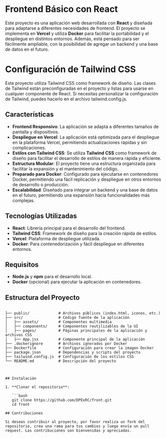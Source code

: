 # Frontend Básico con React

Este proyecto es una aplicación web desarrollada con **React** y diseñada para adaptarse a diferentes necesidades de frontend. El proyecto se implementa en **Vercel** y utiliza **Docker** para facilitar la portabilidad y el despliegue en distintos entornos. Además, está pensado para ser fácilmente ampliable, con la posibilidad de agregar un backend y una base de datos en el futuro.

# Configuración de Tailwind CSS

Este proyecto utiliza Tailwind CSS como framework de diseño. Las clases de Tailwind están preconfiguradas en el proyecto y listas para usarse en cualquier componente de React. Si necesitas personalizar la configuración de Tailwind, puedes hacerlo en el archivo tailwind.config.js.

## Características

- **Frontend Responsivo**: La aplicación se adapta a diferentes tamaños de pantalla y dispositivos.
- **Despliegue en Vercel**: La aplicación está optimizada para el despliegue en la plataforma Vercel, permitiendo actualizaciones rápidas y sin complicaciones.
- **Estilos con Tailwind CSS**: Se utiliza **Tailwind CSS** como framework de diseño para facilitar el desarrollo de estilos de manera rápida y eficiente.
- **Estructura Modular**: El proyecto tiene una estructura organizada para facilitar la expansión y el mantenimiento del código.
- **Preparado para Docker**: Configurado para ejecutarse en contenedores Docker, permitiendo una fácil replicación y despliegue en otros entornos de desarrollo o producción.
- **Escalabilidad**: Diseñado para integrar un backend y una base de datos en el futuro, permitiendo una expansión hacia funcionalidades más complejas.

## Tecnologías Utilizadas

- **React**: Librería principal para el desarrollo del frontend.
- **Tailwind CSS**: Framework de diseño para la creación rápida de estilos.
- **Vercel**: Plataforma de despliegue utilizada.
- **Docker**: Para contenedorización y fácil despliegue en diferentes entornos.

## Requisitos

- **Node.js** y **npm** para el desarrollo local.
- **Docker** (opcional) para ejecutar la aplicación en contenedores.

## Estructura del Proyecto

```plaintext

├── public/             # Archivos públicos (index.html, iconos, etc.)
├── src/                # Código fuente de la aplicación
│   ├── assets/         # Componentes multimedia
│   ├── components/     # Componentes reutilizables de la UI
│   ├── pages/          # Páginas principales de la aplicación y archivos CSS 
│   ├── App.jsx         # Componente principal de la aplicación
├── .dockerignore       # Archivos ignorados por Docker
├── Dockerfile          # Configuración para crear la imagen Docker
├── package.json        # Dependencias y scripts del proyecto
├── tailwind.config.js  # Configuración de los estilos CSS
└── README.md           # Descripción del proyecto



## Instalación

1. **Clonar el repositorio**:

   ```bash
   git clone https://github.com/DPExRC/front.git
   cd front
   
## Contribuciones

Si deseas contribuir al proyecto, por favor realiza un fork del repositorio, crea una rama para tus cambios y luego envía un pull request. Las contribuciones son bienvenidas y apreciadas.

